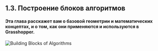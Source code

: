 ## 1.3. Построение блоков алгоритмов

#### Эта глава расскажет вам о базовой геометрии и математических концептах, и о том, как они применяются и используются в Grasshopper.

![Building Blocks of Algorithms](images/1-3/1-3_001.png)
